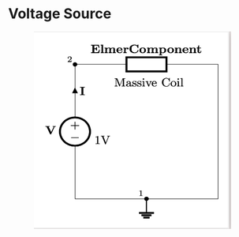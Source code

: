 
# Voltage Source

<p align="center">
  <img src=voltage_source_sch.png width="400" height="400">
</p>
